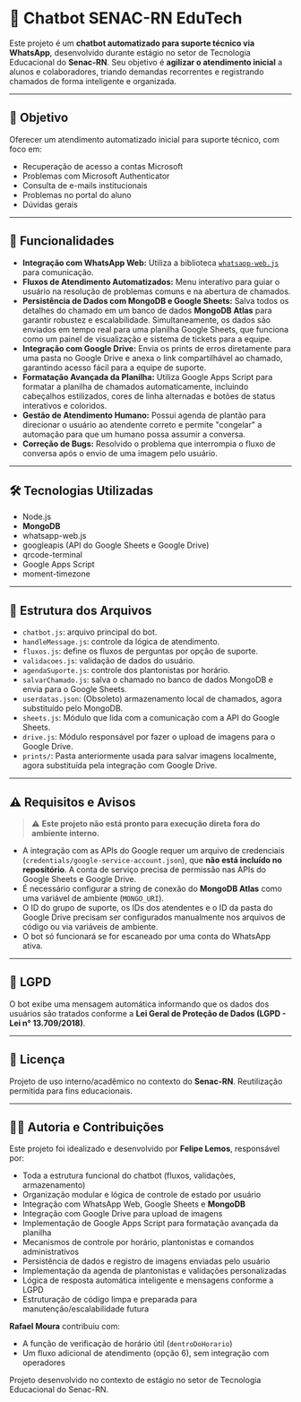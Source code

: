 # 🤖 Chatbot SENAC-RN EduTech

Este projeto é um **chatbot automatizado para suporte técnico via WhatsApp**, desenvolvido durante estágio no setor de Tecnologia Educacional do **Senac-RN**. Seu objetivo é **agilizar o atendimento inicial** a alunos e colaboradores, triando demandas recorrentes e registrando chamados de forma inteligente e organizada.

-----

## 📌 Objetivo

Oferecer um atendimento automatizado inicial para suporte técnico, com foco em:

  - Recuperação de acesso a contas Microsoft
  - Problemas com Microsoft Authenticator
  - Consulta de e-mails institucionais
  - Problemas no portal do aluno
  - Dúvidas gerais

-----

## 🚀 Funcionalidades

  - **Integração com WhatsApp Web:** Utiliza a biblioteca [`whatsapp-web.js`](https://www.google.com/search?q=%5Bhttps://github.com/pedroslopez/whatsapp-web.js%5D\(https://github.com/pedroslopez/whatsapp-web.js\)) para comunicação.
  - **Fluxos de Atendimento Automatizados:** Menu interativo para guiar o usuário na resolução de problemas comuns e na abertura de chamados.
  - **Persistência de Dados com MongoDB e Google Sheets:** Salva todos os detalhes do chamado em um banco de dados **MongoDB Atlas** para garantir robustez e escalabilidade. Simultaneamente, os dados são enviados em tempo real para uma planilha Google Sheets, que funciona como um painel de visualização e sistema de tickets para a equipe.
  - **Integração com Google Drive:** Envia os prints de erros diretamente para uma pasta no Google Drive e anexa o link compartilhável ao chamado, garantindo acesso fácil para a equipe de suporte.
  - **Formatação Avançada da Planilha:** Utiliza Google Apps Script para formatar a planilha de chamados automaticamente, incluindo cabeçalhos estilizados, cores de linha alternadas e botões de status interativos e coloridos.
  - **Gestão de Atendimento Humano:** Possui agenda de plantão para direcionar o usuário ao atendente correto e permite "congelar" a automação para que um humano possa assumir a conversa.
  - **Correção de Bugs:** Resolvido o problema que interrompia o fluxo de conversa após o envio de uma imagem pelo usuário.

-----

## 🛠️ Tecnologias Utilizadas

  - Node.js
  - **MongoDB**
  - whatsapp-web.js
  - googleapis (API do Google Sheets e Google Drive)
  - qrcode-terminal
  - Google Apps Script
  - moment-timezone

-----

## 📂 Estrutura dos Arquivos

  - `chatbot.js`: arquivo principal do bot.
  - `handleMessage.js`: controle da lógica de atendimento.
  - `fluxos.js`: define os fluxos de perguntas por opção de suporte.
  - `validacoes.js`: validação de dados do usuário.
  - `agendaSuporte.js`: controle dos plantonistas por horário.
  - `salvarChamado.js`: salva o chamado no banco de dados MongoDB e envia para o Google Sheets.
  - `userdatas.json`: (Obsoleto) armazenamento local de chamados, agora substituído pelo MongoDB.
  - `sheets.js`: Módulo que lida com a comunicação com a API do Google Sheets.
  - `drive.js`: Módulo responsável por fazer o upload de imagens para o Google Drive.
  - `prints/`: Pasta anteriormente usada para salvar imagens localmente, agora substituída pela integração com Google Drive.

-----

## ⚠️ Requisitos e Avisos

> ⚠️ **Este projeto não está pronto para execução direta fora do ambiente interno.**

  - A integração com as APIs do Google requer um arquivo de credenciais (`credentials/google-service-account.json`), que **não está incluído no repositório**. A conta de serviço precisa de permissão nas APIs do Google Sheets e Google Drive.
  - É necessário configurar a string de conexão do **MongoDB Atlas** como uma variável de ambiente (`MONGO_URI`).
  - O ID do grupo de suporte, os IDs dos atendentes e o ID da pasta do Google Drive precisam ser configurados manualmente nos arquivos de código ou via variáveis de ambiente.
  - O bot só funcionará se for escaneado por uma conta do WhatsApp ativa.

-----

## 🔐 LGPD

O bot exibe uma mensagem automática informando que os dados dos usuários são tratados conforme a **Lei Geral de Proteção de Dados (LGPD - Lei n° 13.709/2018)**.

-----

## 📄 Licença

Projeto de uso interno/acadêmico no contexto do **Senac-RN**. Reutilização permitida para fins educacionais.

-----

## 🙋‍♂️ Autoria e Contribuições

Este projeto foi idealizado e desenvolvido por **Felipe Lemos**, responsável por:

  - Toda a estrutura funcional do chatbot (fluxos, validações, armazenamento)
  - Organização modular e lógica de controle de estado por usuário
  - Integração com WhatsApp Web, Google Sheets e **MongoDB**
  - Integração com Google Drive para upload de imagens
  - Implementação de Google Apps Script para formatação avançada da planilha
  - Mecanismos de controle por horário, plantonistas e comandos administrativos
  - Persistência de dados e registro de imagens enviadas pelo usuário
  - Implementação da agenda de plantonistas e validações personalizadas
  - Lógica de resposta automática inteligente e mensagens conforme a LGPD
  - Estruturação de código limpa e preparada para manutenção/escalabilidade futura

**Rafael Moura** contribuiu com:

  - A função de verificação de horário útil (`dentroDoHorario`)
  - Um fluxo adicional de atendimento (opção 6), sem integração com operadores

Projeto desenvolvido no contexto de estágio no setor de Tecnologia Educacional do Senac-RN.